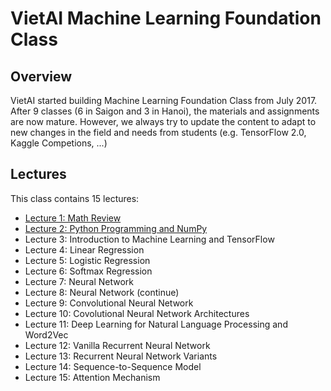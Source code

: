 # VietAI Machine Learning Foundation Class

## Overview
VietAI started building Machine Learning Foundation Class from July 2017. After 9 classes (6 in Saigon and 3 in Hanoi), the materials and assignments are now mature. However, we always try to update the content to adapt to new changes in the field and needs from students (e.g. TensorFlow 2.0, Kaggle Competions, ...)

## Lectures
This class contains 15 lectures:
- [Lecture 1: Math Review](https://github.com/vietai/ml-foundation-class/blob/master/slides/Lec%201%20-%20Course%20Introduction%2C%20Math%20review.pdf)
- [Lecture 2: Python Programming and NumPy](https://github.com/vietai/ml-foundation-class/blob/master/slides/Lec%202%20-%20Python%20%26%20NumPy.pdf)
- Lecture 3: Introduction to Machine Learning and TensorFlow
- Lecture 4: Linear Regression
- Lecture 5: Logistic Regression
- Lecture 6: Softmax Regression
- Lecture 7: Neural Network 
- Lecture 8: Neural Network (continue)
- Lecture 9: Convolutional Neural Network
- Lecture 10: Covolutional Neural Network Architectures
- Lecture 11: Deep Learning for Natural Language Processing and Word2Vec
- Lecture 12: Vanilla Recurrent Neural Network
- Lecture 13: Recurrent Neural Network Variants
- Lecture 14: Sequence-to-Sequence Model
- Lecture 15: Attention Mechanism